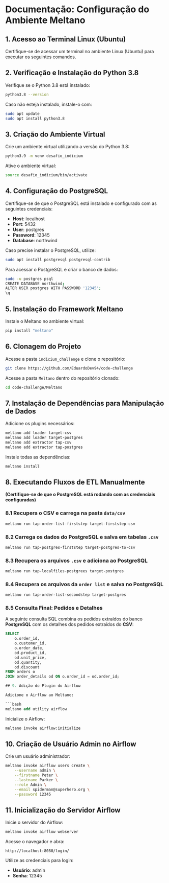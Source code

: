 # Documentação: Configuração do Ambiente Meltano

## 1. Acesso ao Terminal Linux (Ubuntu)

Certifique-se de acessar um terminal no ambiente Linux (Ubuntu) para executar os seguintes comandos.

## 2. Verificação e Instalação do Python 3.8

Verifique se o Python 3.8 está instalado:

```bash
python3.8 --version
```

Caso não esteja instalado, instale-o com:

```bash
sudo apt update
sudo apt install python3.8
```

## 3. Criação do Ambiente Virtual

Crie um ambiente virtual utilizando a versão do Python 3.8:

```bash
python3.9 -m venv desafio_indicium
```

Ative o ambiente virtual:

```bash
source desafio_indicium/bin/activate
```

## 4. Configuração do PostgreSQL

Certifique-se de que o PostgreSQL está instalado e configurado com as seguintes credenciais:

- **Host**: localhost
- **Port**: 5432
- **User**: postgres
- **Password**: 12345
- **Database**: northwind

Caso precise instalar o PostgreSQL, utilize:

```bash
sudo apt install postgresql postgresql-contrib
```

Para acessar o PostgreSQL e criar o banco de dados:

```bash
sudo -u postgres psql
CREATE DATABASE northwind;
ALTER USER postgres WITH PASSWORD '12345';
\q
```

## 5. Instalação do Framework Meltano

Instale o Meltano no ambiente virtual:

```bash
pip install "meltano"
```

## 6. Clonagem do Projeto

Acesse a pasta `indicium_challenge` e clone o repositório:

```bash
git clone https://github.com/EduardoDev94/code-challenge
```

Acesse a pasta `Meltano` dentro do repositório clonado:

```bash
cd code-challenge/Meltano
```

## 7. Instalação de Dependências para Manipulação de Dados

Adicione os plugins necessários:

```bash
meltano add loader target-csv
meltano add loader target-postgres
meltano add extractor tap-csv
meltano add extractor tap-postgres
```

Instale todas as dependências:

```bash
meltano install
```

## 8. Executando Fluxos de ETL Manualmente

**(Certifique-se de que o PostgreSQL está rodando com as credenciais configuradas)**

### 8.1 Recupera o CSV e carrega na pasta `data/csv`

```bash
meltano run tap-order-list-firststep target-firststep-csv
```

### 8.2 Carrega os dados do PostgreSQL e salva em tabelas `.csv`

```bash
meltano run tap-postgres-firststep target-postgres-to-csv
```

### 8.3 Recupera os arquivos `.csv` e adiciona ao PostgreSQL

```bash
meltano run tap-localfiles-postgrees target-postgres
```

### 8.4 Recupera os arquivos da `order list` e salva no PostgreSQL

```bash
meltano run tap-order-list-secondstep target-postgres
```
### 8.5 Consulta Final: Pedidos e Detalhes  

A seguinte consulta SQL combina os pedidos extraídos do banco **PostgreSQL** com os detalhes dos pedidos extraídos do **CSV**:  

```sql
SELECT 
    o.order_id, 
    o.customer_id, 
    o.order_date, 
    od.product_id, 
    od.unit_price, 
    od.quantity, 
    od.discount
FROM orders o
JOIN order_details od ON o.order_id = od.order_id;

## 9. Adição do Plugin do Airflow

Adicione o Airflow ao Meltano:

```bash
meltano add utility airflow
```

Inicialize o Airflow:

```bash
meltano invoke airflow:initialize
```

## 10. Criação de Usuário Admin no Airflow

Crie um usuário administrador:

```bash
meltano invoke airflow users create \
    --username admin \
    --firstname Peter \
    --lastname Parker \
    --role Admin \
    --email spiderman@superhero.org \
    --password 12345
```

## 11. Inicialização do Servidor Airflow

Inicie o servidor do Airflow:

```bash
meltano invoke airflow webserver
```

Acesse o navegador e abra:

```
http://localhost:8080/login/
```

Utilize as credenciais para login:

- **Usuário**: admin
- **Senha**: 12345

